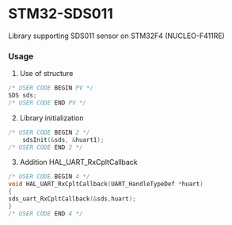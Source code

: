 # STM32-SDS011
Library supporting SDS011 sensor on STM32F4 (NUCLEO-F411RE)

### Usage

1. Use of structure 

```cpp
/* USER CODE BEGIN PV */
SDS sds;
/* USER CODE END PV */
```

2. Library initialization
```cpp
/* USER CODE BEGIN 2 */
	sdsInit(&sds, &huart1);
/* USER CODE END 2 */
```

3. Addition HAL_UART_RxCpltCallback

```cpp
/* USER CODE BEGIN 4 */
void HAL_UART_RxCpltCallback(UART_HandleTypeDef *huart)
{
sds_uart_RxCpltCallback(&sds,huart);
}
/* USER CODE END 4 */
```
